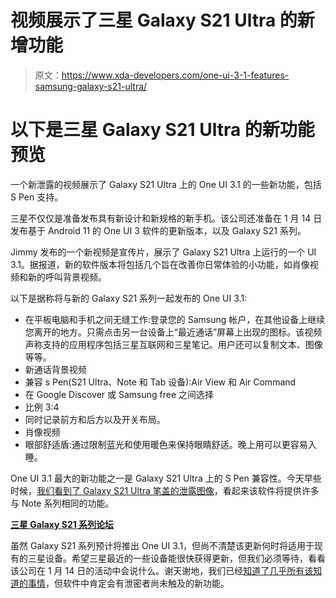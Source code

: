 # 视频展示了三星 Galaxy S21 Ultra 的新增功能

> 原文：<https://www.xda-developers.com/one-ui-3-1-features-samsung-galaxy-s21-ultra/>

# 以下是三星 Galaxy S21 Ultra 的新功能预览

一个新泄露的视频展示了 Galaxy S21 Ultra 上的 One UI 3.1 的一些新功能，包括 S Pen 支持。

三星不仅仅是准备发布具有新设计和新规格的新手机。该公司还准备在 1 月 14 日发布基于 Android 11 的 One UI 3 软件的更新版本，以及 Galaxy S21 系列。

Jimmy 发布的一个新视频是宣传片，展示了 Galaxy S21 Ultra 上运行的一个 UI 3.1。据报道，新的软件版本将包括几个旨在改善你日常体验的小功能，如肖像视频和新的呼叫背景视频。

以下是据称将与新的 Galaxy S21 系列一起发布的 One UI 3.1:

*   在平板电脑和手机之间无缝工作:登录您的 Samsung 帐户，在其他设备上继续您离开的地方。只需点击另一台设备上“最近通话”屏幕上出现的图标。该视频声称支持的应用程序包括三星互联网和三星笔记。用户还可以复制文本、图像等等。
*   新通话背景视频
*   兼容 s Pen(S21 Ultra、Note 和 Tab 设备):Air View 和 Air Command
*   在 Google Discover 或 Samsung free 之间选择
*   比例 3:4
*   同时记录前方和后方以及开关布局。
*   肖像视频
*   眼部舒适盾:通过限制蓝光和使用暖色来保持眼睛舒适。晚上用可以更容易入睡。

One UI 3.1 最大的新功能之一是 Galaxy S21 Ultra 上的 S Pen 兼容性。今天早些时候，[我们看到了 Galaxy S21 Ultra 笔盖的泄露图像](https://www.xda-developers.com/samsung-galaxy-s21-ultra-s-pen-cases-first-look/)，看起来该软件将提供许多与 Note 系列相同的功能。

**[三星 Galaxy S21 系列论坛](https://forum.xda-developers.com/c/samsung-galaxy-s21-s21-s21-ultra.11933/)**

虽然 Galaxy S21 系列预计将推出 One UI 3.1，但尚不清楚该更新何时将适用于现有的三星设备。希望三星最近的一些设备能很快获得更新，但我们必须等待，看看该公司在 1 月 14 日的活动中会说什么。谢天谢地，我们已经[知道了几乎所有该知道的事情](https://www.xda-developers.com/samsung-galaxy-s21/)，但软件中肯定会有泄密者尚未触及的新功能。